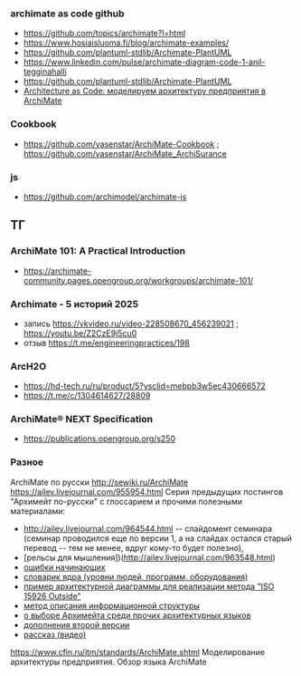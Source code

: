 ### archimate as code github
- https://github.com/topics/archimate?l=html
- https://www.hosiaisluoma.fi/blog/archimate-examples/
- https://github.com/plantuml-stdlib/Archimate-PlantUML
- https://www.linkedin.com/pulse/archimate-diagram-code-1-anil-tegginahalli
- https://github.com/plantuml-stdlib/Archimate-PlantUML
- [Architecture as Code: моделируем архитектуру предприятия в ArchiMate](https://habr.com/ru/companies/otus/articles/885594/)

### Cookbook
- https://github.com/yasenstar/ArchiMate-Cookbook ; https://github.com/yasenstar/ArchiMate_ArchiSurance

### js
- https://github.com/archimodel/archimate-js

## ТГ
###  ArchiMate 101: A Practical Introduction 
- https://archimate-community.pages.opengroup.org/workgroups/archimate-101/

### Archimate - 5 историй 2025
- запись https://vkvideo.ru/video-228508670_456239021 ; https://youtu.be/Z2CzE9j5cu0
- отзыв https://t.me/engineeringpractices/198

### ArcH2O
- https://hd-tech.ru/ru/product/5?ysclid=mebpb3w5ec430666572
- https://t.me/c/1304614627/28809

### ArchiMate® NEXT Specification
- https://publications.opengroup.org/s250

### Разное
ArchiMate по русски http://sewiki.ru/ArchiMate  
https://ailev.livejournal.com/955954.html Серия предыдущих постингов "Архимейт по-русски" с глоссарием и прочими полезными материалами:  
- http://ailev.livejournal.com/964544.html -- слайдомент семинара (семинар проводился еще по версии 1, а на слайдах остался старый перевод -- тем не менее, вдруг кому-то будет полезно),
- [рельсы для мышления])(http://ailev.livejournal.com/963548.html)
- [ошибки начинающих](http://ailev.livejournal.com/963190.html)
- [словарик ядра (уровни людей, программ, оборудования)](http://ailev.livejournal.com/956829.html)
- [пример архитектурной диаграммы для реализации метода "ISO 15926 Outside"](http://ailev.livejournal.com/956191.html)
- [метод описания информационной структуры](http://ailev.livejournal.com/955954.html)
- [о выборе Архимейта среди прочих архитектурных языков](http://ailev.livejournal.com/940819.html)
- [дополнения второй версии](http://ailev.livejournal.com/978200.html)
- [рассказ (видео)](http://incose-ru.livejournal.com/33568.html)

https://www.cfin.ru/itm/standards/ArchiMate.shtml Моделирование архитектуры предприятия. Обзор языка ArchiMate

